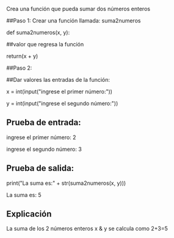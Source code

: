  
Crea una función que pueda sumar dos números enteros

##Paso 1: 
Crear una función llamada: suma2numeros

def suma2numeros(x, y):

##valor que regresa la función

  return(x + y)
  
##Paso 2:

##Dar valores  las entradas de la función:


x = int(input("ingrese el primer número:"))

y = int(input("ingrese el segundo número:"))

## Prueba de entrada:

ingrese el primer número: 2

ingrese el segundo número: 3

## Prueba de salida:

print("La suma es:" + str(suma2numeros(x, y))) 

La suma es: 5

## Explicación

La suma de los 2 números enteros x & y se calcula como 2+3=5

